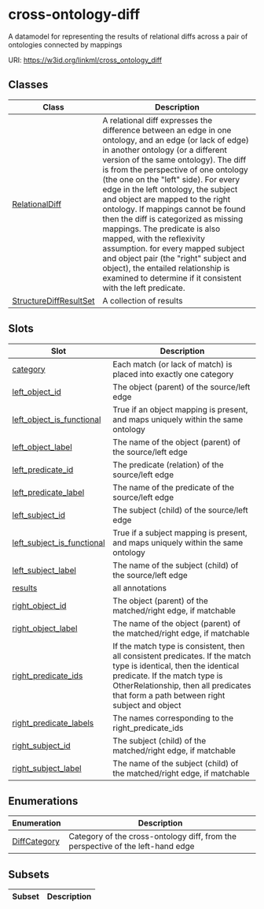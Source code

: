 # cross-ontology-diff

A datamodel for representing the results of relational diffs across a pair of ontologies connected by mappings

URI: https://w3id.org/linkml/cross_ontology_diff

## Classes

| Class | Description |
| --- | --- |
| [RelationalDiff](RelationalDiff.md) | A relational diff expresses the difference between an edge in one ontology, and an edge (or lack of edge) in another ontology (or a different version of the same ontology). The diff is from the perspective of one ontology (the one on the "left" side). For every edge in the left ontology, the subject and object are mapped to the right ontology. If mappings cannot be found then the diff is categorized as missing mappings. The predicate is also mapped, with the reflexivity assumption. for every mapped subject and object pair (the "right" subject and object), the entailed relationship is examined to determine if it consistent with the left predicate. |
| [StructureDiffResultSet](StructureDiffResultSet.md) | A collection of results |


## Slots

| Slot | Description |
| --- | --- |
| [category](category.md) | Each match (or lack of match) is placed into exactly one category |
| [left_object_id](left_object_id.md) | The object (parent) of the source/left edge |
| [left_object_is_functional](left_object_is_functional.md) | True if an object mapping is present, and maps uniquely within the same ontology |
| [left_object_label](left_object_label.md) | The name of the object (parent) of the source/left edge |
| [left_predicate_id](left_predicate_id.md) | The predicate (relation) of the source/left edge |
| [left_predicate_label](left_predicate_label.md) | The name of the predicate of the source/left edge |
| [left_subject_id](left_subject_id.md) | The subject (child) of the source/left edge |
| [left_subject_is_functional](left_subject_is_functional.md) | True if a subject mapping is present, and maps uniquely within the same ontology |
| [left_subject_label](left_subject_label.md) | The name of the subject (child) of the source/left edge |
| [results](results.md) | all annotations |
| [right_object_id](right_object_id.md) | The object (parent) of the matched/right edge, if matchable |
| [right_object_label](right_object_label.md) | The name of the object (parent) of the matched/right edge, if matchable |
| [right_predicate_ids](right_predicate_ids.md) | If the match type is consistent, then all consistent predicates. If the match type is identical, then the identical predicate. If the match type is OtherRelationship, then all predicates that form a path between right subject and object |
| [right_predicate_labels](right_predicate_labels.md) | The names corresponding to the right_predicate_ids |
| [right_subject_id](right_subject_id.md) | The subject (child) of the matched/right edge, if matchable |
| [right_subject_label](right_subject_label.md) | The name of the subject (child) of the matched/right edge, if matchable |


## Enumerations

| Enumeration | Description |
| --- | --- |
| [DiffCategory](DiffCategory.md) | Category of the cross-ontology diff, from the perspective of the left-hand edge |


## Subsets

| Subset | Description |
| --- | --- |

